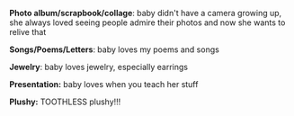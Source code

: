 **Photo album/scrapbook/collage**: baby didn't have a camera growing up, she always loved seeing people admire their photos and now she wants to relive that

**Songs/Poems/Letters**: baby loves my poems and songs

**Jewelry**: baby loves jewelry, especially earrings

**Presentation:** baby loves when you teach her stuff

**Plushy:** TOOTHLESS plushy!!!